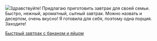 <!--2025-09-23 08:25:10-->
<div class="yb">
  <div class="rss povarenok"><a href="https://www.povarenok.ru/recipes/show/183105/"><img src="https://www.povarenok.ru/data/cache/2025sep/23/45/3190728_40694-640x480.jpg"></a>Здравствуйте! Предлагаю приготовить завтрак для своей семьи. Быстро, нежный, ароматный, сытный завтрак. Можно назвать и десертом, очень вкусно! Я готовила для себя, поэтому одна порция. Заходите! <p class="titl"><a href="https://www.povarenok.ru/recipes/show/183105/">Быстрый завтрак с бананом и яйцом</a></p></div>
</div>
